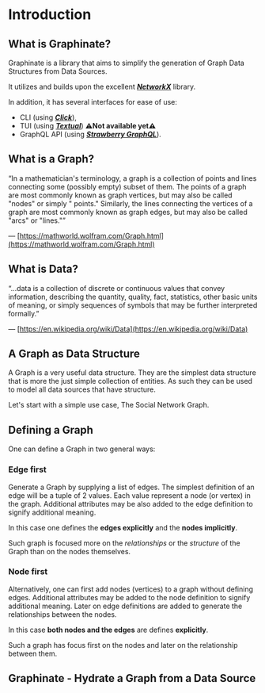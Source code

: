 # Introduction

## What is Graphinate?

Graphinate is a library that aims to simplify the generation of Graph Data Structures from Data Sources.

It utilizes and builds upon the excellent [**_NetworkX_**](https://networkx.org/) library.

In addition, it has several interfaces for ease of use:

  - CLI (using [**_Click_**](https://palletsprojects.com/p/click/)),
  - TUI (using [**_Textual_**](https://textual.textualize.io/)) **⚠️Not available yet⚠️**
  - GraphQL API (using [**_Strawberry GraphQL_**](https://strawberry.rocks/)).

## What is a Graph?

“In a mathematician's terminology, a graph is a collection of points and lines connecting some (possibly empty) subset
of them. The points of a graph are most commonly known as graph vertices, but may also be called "nodes" or simply "
points." Similarly, the lines connecting the vertices of a graph are most commonly known as graph edges, but may also
be called "arcs" or "lines."”

&mdash; [https://mathworld.wolfram.com/Graph.html](https://mathworld.wolfram.com/Graph.html)

## What is Data?

“...data is a collection of discrete or continuous values that convey information, describing the quantity, quality,
fact, statistics, other basic units of meaning, or simply sequences of symbols that may be further interpreted
formally.”

&mdash; [https://en.wikipedia.org/wiki/Data](https://en.wikipedia.org/wiki/Data)

## A Graph as Data Structure

A Graph is a very useful data structure. They are the simplest data structure that is more the just simple collection of
entities. As such they can be used to model all data sources that have structure.

Let's start with a simple use case, The Social Network Graph.

## Defining a Graph

One can define a Graph in two general ways:

### Edge first

Generate a Graph by supplying a list of edges. The simplest definition of an edge will be a tuple of 2 values. Each
value represent a node (or vertex) in the graph. Additional attributes may be also added to the edge definition to
signify additional meaning.

In this case one defines the **edges explicitly** and the **nodes implicitly**.

Such graph is focused more on the _relationships_ or the _structure_ of the Graph than on the nodes themselves.

### Node first

Alternatively, one can first add nodes (vertices) to a graph without defining edges. Additional attributes may be added
to the node definition to signify additional meaning. Later on edge definitions are added to generate the relationships
between the nodes.

In this case **both nodes and the edges** are defines **explicitly**.

Such a graph has focus first on the nodes and later on the relationship between them.

## Graphinate - Hydrate a Graph from a Data Source
